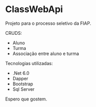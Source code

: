 ﻿# ClassWebApi

Projeto para o processo seletivo da FIAP.

CRUDS:
 - Aluno
 - Turma
 - Associação entre aluno e turma


Tecnologias utilizadas:
  - .Net 6.0
  - Dapper
  - Bootstrap
  - Sql Server

Espero que gostem. 
